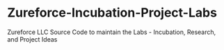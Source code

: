 # Zureforce-Incubation-Project-Labs
Zureforce LLC Source Code to maintain the Labs - Incubation, Research, and Project Ideas

